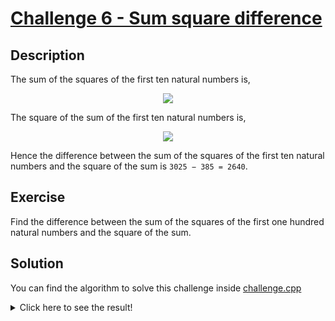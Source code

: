 #  [Challenge 6 - Sum square difference](https://projecteuler.net/problem=6)

## Description

The sum of the squares of the first ten natural numbers is,

<div align=center>
  <img src="https://render.githubusercontent.com/render/math?math=1^{2}%2B2^{2}%2B...%2B10^{2} = 385">
</div>

The square of the sum of the first ten natural numbers is,

<div align=center>
  <img src="https://render.githubusercontent.com/render/math?math=(1%2B2%2B...%2B10)^{2} = 55^{2} = 3025">
</div>

Hence the difference between the sum of the squares of the first ten natural numbers and the square of the sum is `3025 − 385 = 2640`.

## Exercise

Find the difference between the sum of the squares of the first one hundred natural numbers and the square of the sum.

## Solution

You can find the algorithm to solve this challenge inside [challenge.cpp](challenge.cpp)

<details>
  <summary>Click here to see the result!</summary>

  Result is: `25,164,150`
</details>
